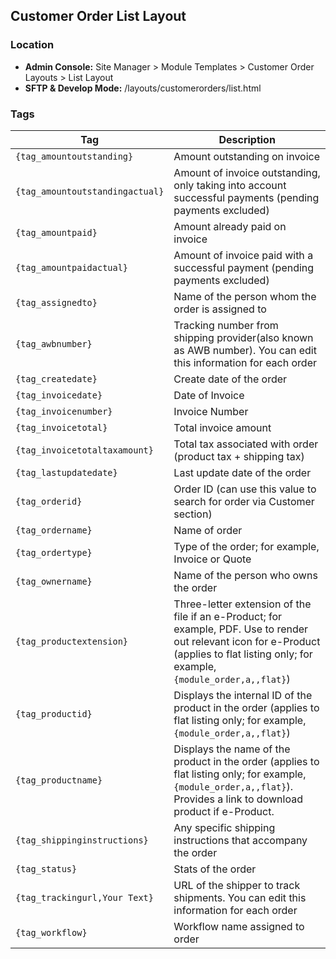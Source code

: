 ## Customer Order List Layout

### Location
* **Admin Console:** Site Manager > Module Templates > Customer Order Layouts > List Layout
* **SFTP & Develop Mode:** /layouts/customerorders/list.html

### Tags

Tag | Description
-------------- | -------------
`{tag_amountoutstanding}` | Amount outstanding on invoice
`{tag_amountoutstandingactual}` | Amount of invoice outstanding, only taking into account successful payments (pending payments excluded)
`{tag_amountpaid}` | Amount already paid on invoice
`{tag_amountpaidactual}` | Amount of invoice paid with a successful payment (pending payments excluded)
`{tag_assignedto}` | Name of the person whom the order is assigned to
`{tag_awbnumber}` | Tracking number from shipping provider(also known as AWB number). You can edit this information for each order
`{tag_createdate}` | Create date of the order
`{tag_invoicedate}` | Date of Invoice
`{tag_invoicenumber}` | Invoice Number
`{tag_invoicetotal}` | Total invoice amount
`{tag_invoicetotaltaxamount}` | Total tax associated with order (product tax + shipping tax)
`{tag_lastupdatedate}` | Last update date of the order
`{tag_orderid}` | Order ID (can use this value to search for order via Customer section)
`{tag_ordername}` | Name of order
`{tag_ordertype}` | Type of the order; for example, Invoice or Quote
`{tag_ownername}` | Name of the person who owns the order
`{tag_productextension}` | Three-letter extension of the file if an e-Product; for example, PDF. Use to render out relevant icon for e-Product (applies to flat listing only; for example, `{module_order,a,,flat}`)
`{tag_productid}` | Displays the internal ID of the product in the order (applies to flat listing only; for example, `{module_order,a,,flat}`)
`{tag_productname}` | Displays the name of the product in the order (applies to flat listing only; for example, `{module_order,a,,flat}`). Provides a link to download product if e-Product.
`{tag_shippinginstructions}` | Any specific shipping instructions that accompany the order
`{tag_status}` | Stats of the order
`{tag_trackingurl,Your Text}` | URL of the shipper to track shipments. You can edit this information for each order
`{tag_workflow}` | Workflow name assigned to order
